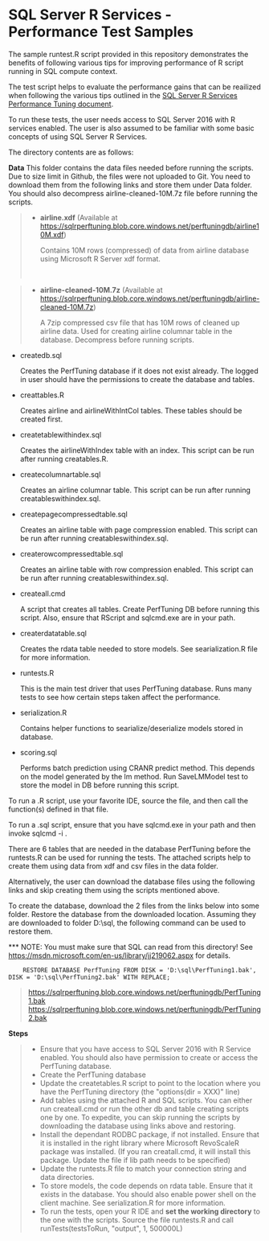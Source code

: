 # SQL Server R Services - Performance Test Samples

The sample runtest.R script provided in this repository demonstrates the benefits of following various tips for improving performance of R script running in SQL compute context.

The test script helps to evaluate the performance gains that can be reailized when following the various tips outlined in the <a href="https://msdn.microsoft.com/library/mt723573.aspx">SQL Server R Services Performance Tuning document</a>. 

To run these tests, the user needs access to SQL Server 2016 with R services enabled. The user is also assumed to be familiar with some basic concepts of using SQL Server R Services.

The directory contents are as follows:

**Data**
This folder contains the data files needed before running the scripts. Due to size limit in Github, the files were not uploaded to Git. You need to download them from the following links and store them under Data folder. You should also decompress airline-cleaned-10M.7z file before running the scripts.

> - **airline.xdf** (Available at https://sqlrperftuning.blob.core.windows.net/perftuningdb/airline10M.xdf) <p>Contains 10M rows (compressed) of data from airline database using Microsoft R Server xdf format.</p> <br/>

> - **airline-cleaned-10M.7z** (Available at https://sqlrperftuning.blob.core.windows.net/perftuningdb/airline-cleaned-10M.7z) <p>A 7zip compressed csv file that has 10M rows of cleaned up airline data. Used for creating airline columnar table in the database. Decompress before running scripts.</p>

-   createdb.sql <p>Creates the PerfTuning database if it does not exist already. The logged in user should have the permissions to create the database and tables.</p>
-   creattables.R  <p>Creates airline and airlineWithIntCol tables. These tables should be created first.</p>
-   createtablewithindex.sql <p>Creates the airlineWithIndex table with an index. This script can be run after running creatables.R.</p>
-   createcolumnartable.sql <p>Creates an airline columnar table. This script can be run after running creatableswithindex.sql.</p>
-   createpagecompressedtable.sql <p>Creates an airline table with page compression enabled. This script can be run after running creatableswithindex.sql.</p>
-   createrowcompressedtable.sql <p>Creates an airline table with row compression enabled. This script can be run after running creatableswithindex.sql.</p>
-   createall.cmd <p>A script that creates all tables. Create PerfTuning DB before running this script. Also, ensure that RScript and sqlcmd.exe are in your path.</p>
-   createrdatatable.sql <p>Creates the rdata table needed to store models. See searialization.R file for more information. </p>
-	runtests.R	 <p>This is the main test driver that uses PerfTuning database. Runs many tests to see how certain steps taken affect the performance.</p>
-   serialization.R  <p>Contains helper functions to searialize/deserialize models stored in database.</p>
-   scoring.sql <p>Performs batch prediction using CRANR predict method. This depends on the model generated by the lm method. Run SaveLMModel test to store the model in DB before running this script.</p>

<p>To run a .R script, use your favorite IDE, source the file, and then call the function(s) defined in that file.</p>
<p>To run a .sql script, ensure that you have sqlcmd.exe in your path and then invoke sqlcmd -i <sqlscriptfilename>.</p>

There are 6 tables that are needed in the database PerfTuning before the runtests.R can be used for running the tests. The attached scripts help to create them using data from xdf and csv files in the data folder.

Alternatively, the user can download the database files using the
following links and skip creating them using the scripts mentioned above.

To create the database, download the 2 files from the links below into some folder. 
Restore the database from the downloaded location. 
Assuming they are downloaded to folder D:\sql, the following command can be used to restore them.

*** NOTE: You must make sure that SQL can read from this directory! See 
https://msdn.microsoft.com/en-us/library/jj219062.aspx
for details.

```
    RESTORE DATABASE PerfTuning FROM DISK = 'D:\sql\PerfTuning1.bak', DISK = 'D:\sql\PerfTuning2.bak' WITH REPLACE;
```

> https://sqlrperftuning.blob.core.windows.net/perftuningdb/PerfTuning1.bak
> https://sqlrperftuning.blob.core.windows.net/perftuningdb/PerfTuning2.bak

**Steps**
> - Ensure that you have access to SQL Server 2016 with R Service enabled. You should also have permission to create or access the PerfTuning database.
> - Create the PerfTuning database 
> - Update the createtables.R script to point to the location where you have the PerfTuning directory (the "options(dir = XXX)" line)
> - Add tables using the attached R and SQL scripts. You can either run createall.cmd or run the other db and table creating scripts one by one. To expedite, you can skip running the scripts by downloading the database using links above and restoring.
> - Install the dependant RODBC package, if not installed. Ensure that it is installed in the right library where Microsoft RevoScaleR package was installed. (If you ran creatall.cmd, it will install this package. Update the file if lib path needs to be specified)
> - Update the runtests.R file to match your connection string and data directories.
> - To store models, the code depends on rdata table. Ensure that it exists in the database. You should also enable power shell on the client machine. See serialization.R for more information.
> - To run the tests, open your R IDE and **set the working directory** to the one with the scripts. Source the file runtests.R and call runTests(testsToRun, "output", 1, 500000L)


